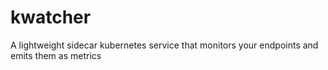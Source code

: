 # kwatcher
A lightweight sidecar kubernetes service that monitors your endpoints and emits them as metrics
